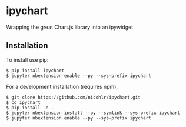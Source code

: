 ipychart
===============================

Wrapping the great Chart.js library into an ipywidget

Installation
------------

To install use pip:

    $ pip install ipychart
    $ jupyter nbextension enable --py --sys-prefix ipychart


For a development installation (requires npm),

    $ git clone https://github.com/nicohlr/ipychart.git
    $ cd ipychart
    $ pip install -e .
    $ jupyter nbextension install --py --symlink --sys-prefix ipychart
    $ jupyter nbextension enable --py --sys-prefix ipychart
